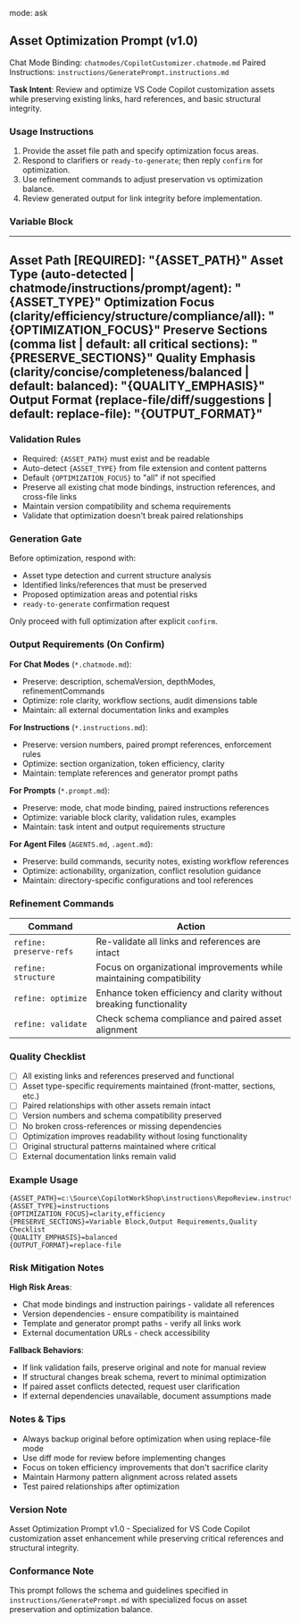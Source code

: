 mode: ask
## Asset Optimization Prompt (v1.0)

Chat Mode Binding: `chatmodes/CopilotCustomizer.chatmode.md`
Paired Instructions: `instructions/GeneratePrompt.instructions.md`

**Task Intent**: Review and optimize VS Code Copilot customization assets while preserving existing links, hard references, and basic structural integrity.

### Usage Instructions
1. Provide the asset file path and specify optimization focus areas.
2. Respond to clarifiers or `ready-to-generate`; then reply `confirm` for optimization.
3. Use refinement commands to adjust preservation vs optimization balance.
4. Review generated output for link integrity before implementation.

### Variable Block
---
**Asset Path** [REQUIRED]: "{ASSET_PATH}"
**Asset Type** (auto-detected | chatmode/instructions/prompt/agent): "{ASSET_TYPE}"
**Optimization Focus** (clarity/efficiency/structure/compliance/all): "{OPTIMIZATION_FOCUS}"
**Preserve Sections** (comma list | default: all critical sections): "{PRESERVE_SECTIONS}"
**Quality Emphasis** (clarity/concise/completeness/balanced | default: balanced): "{QUALITY_EMPHASIS}"
**Output Format** (replace-file/diff/suggestions | default: replace-file): "{OUTPUT_FORMAT}"
---

### Validation Rules
- Required: `{ASSET_PATH}` must exist and be readable
- Auto-detect `{ASSET_TYPE}` from file extension and content patterns
- Default `{OPTIMIZATION_FOCUS}` to "all" if not specified
- Preserve all existing chat mode bindings, instruction references, and cross-file links
- Maintain version compatibility and schema requirements
- Validate that optimization doesn't break paired relationships

### Generation Gate
Before optimization, respond with:
- Asset type detection and current structure analysis
- Identified links/references that must be preserved  
- Proposed optimization areas and potential risks
- `ready-to-generate` confirmation request

Only proceed with full optimization after explicit `confirm`.

### Output Requirements (On Confirm)
**For Chat Modes** (`*.chatmode.md`):
- Preserve: description, schemaVersion, depthModes, refinementCommands
- Optimize: role clarity, workflow sections, audit dimensions table
- Maintain: all external documentation links and examples

**For Instructions** (`*.instructions.md`):
- Preserve: version numbers, paired prompt references, enforcement rules
- Optimize: section organization, token efficiency, clarity
- Maintain: template references and generator prompt paths

**For Prompts** (`*.prompt.md`):
- Preserve: mode, chat mode binding, paired instructions references
- Optimize: variable block clarity, validation rules, examples
- Maintain: task intent and output requirements structure

**For Agent Files** (`AGENTS.md`, `.agent.md`):
- Preserve: build commands, security notes, existing workflow references
- Optimize: actionability, organization, conflict resolution guidance
- Maintain: directory-specific configurations and tool references

### Refinement Commands
| Command | Action |
|---------|--------|
| `refine: preserve-refs` | Re-validate all links and references are intact |
| `refine: structure` | Focus on organizational improvements while maintaining compatibility |
| `refine: optimize` | Enhance token efficiency and clarity without breaking functionality |
| `refine: validate` | Check schema compliance and paired asset alignment |

### Quality Checklist
- [ ] All existing links and references preserved and functional
- [ ] Asset type-specific requirements maintained (front-matter, sections, etc.)
- [ ] Paired relationships with other assets remain intact
- [ ] Version numbers and schema compatibility preserved
- [ ] No broken cross-references or missing dependencies
- [ ] Optimization improves readability without losing functionality
- [ ] Original structural patterns maintained where critical
- [ ] External documentation links remain valid

### Example Usage
```
{ASSET_PATH}=c:\Source\CopilotWorkShop\instructions\RepoReview.instructions.md
{ASSET_TYPE}=instructions
{OPTIMIZATION_FOCUS}=clarity,efficiency
{PRESERVE_SECTIONS}=Variable Block,Output Requirements,Quality Checklist
{QUALITY_EMPHASIS}=balanced
{OUTPUT_FORMAT}=replace-file
```

### Risk Mitigation Notes
**High Risk Areas**:
- Chat mode bindings and instruction pairings - validate all references
- Version dependencies - ensure compatibility is maintained
- Template and generator prompt paths - verify all links work
- External documentation URLs - check accessibility

**Fallback Behaviors**:
- If link validation fails, preserve original and note for manual review
- If structural changes break schema, revert to minimal optimization
- If paired asset conflicts detected, request user clarification
- If external dependencies unavailable, document assumptions made

### Notes & Tips
- Always backup original before optimization when using replace-file mode
- Use diff mode for review before implementing changes
- Focus on token efficiency improvements that don't sacrifice clarity
- Maintain Harmony pattern alignment across related assets
- Test paired relationships after optimization

### Version Note
Asset Optimization Prompt v1.0 - Specialized for VS Code Copilot customization asset enhancement while preserving critical references and structural integrity.

### Conformance Note
This prompt follows the schema and guidelines specified in `instructions/GeneratePrompt.md` with specialized focus on asset preservation and optimization balance.